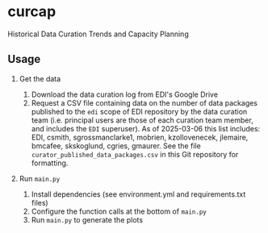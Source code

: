 # curcap

Historical Data Curation Trends and Capacity Planning

## Usage

1. Get the data
   
   1. Download the data curation log from EDI's Google Drive
   2. Request a CSV file containing data on the number of
        data packages published to the `edi` scope of EDI repository by the data curation
        team (i.e. principal users are those of each curation team member, and includes the `EDI` superuser). As of 2025-03-06 this list includes: EDI, csmith, sgrossmanclarke1, mobrien, kzollovenecek, jlemaire, bmcafee, skskoglund, cgries, gmaurer. See the file `curator_published_data_packages.csv` in this Git repository for formatting.
      
2. Run `main.py`

   1. Install dependencies (see environment.yml and requirements.txt files)
   2. Configure the function calls at the bottom of `main.py`
   3. Run `main.py` to generate the plots
